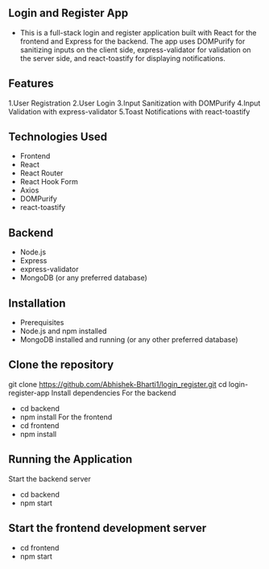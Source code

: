
## Login and Register App
- This is a full-stack login and register application built with React for the frontend and Express for the backend. The app uses DOMPurify for sanitizing inputs on the client side, express-validator for validation on the server side, and react-toastify for displaying notifications.

## Features
1.User Registration
2.User Login
3.Input Sanitization with DOMPurify
4.Input Validation with express-validator
5.Toast Notifications with react-toastify
## Technologies Used
- Frontend
- React
- React Router
- React Hook Form
- Axios
- DOMPurify
- react-toastify
## Backend
- Node.js
- Express
- express-validator
- MongoDB (or any preferred database)
  
## Installation
- Prerequisites
- Node.js and npm installed
- MongoDB installed and running (or any other preferred database)
  
## Clone the repository
git clone https://github.com/Abhishek-Bharti1/login_register.git
cd login-register-app
Install dependencies
For the backend
- cd backend
- npm install
For the frontend
- cd frontend
- npm install

## Running the Application
Start the backend server
- cd backend
- npm start

## Start the frontend development server

- cd frontend
- npm start





